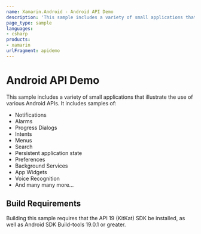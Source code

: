 ```yaml
---
name: Xamarin.Android - Android API Demo
description: 'This sample includes a variety of small applications that illustrate the use of various Android APIs. It includes samples of: - Notifications -...'
page_type: sample
languages:
- csharp
products:
- xamarin
urlFragment: apidemo
---
```

# Android API Demo

This sample includes a variety of small applications that illustrate
the use of various Android APIs. It includes samples of:
  - Notifications
  - Alarms
  - Progress Dialogs
  - Intents
  - Menus
  - Search
  - Persistent application state
  - Preferences
  - Background Services
  - App Widgets
  - Voice Recognition
  - And many many more...

## Build Requirements
Building this sample requires that the API 19 (KitKat) SDK be installed,
as well as Android SDK Build-tools 19.0.1 or greater.
